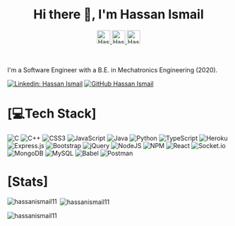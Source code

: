 <h1 align="center">Hi there 👋, I'm Hassan Ismail</h1>

<div align="center">
<a href="https://www.linkedin.com/in/hassanismail11/">
  <img width="30" height="30" src="https://img.icons8.com/fluency/48/linkedin.png" alt="Hassan Ismail's LinkedIn"/>
</a>
<a href="https://www.facebook.com/hassanismail11">
  <img width="30" height="30" src="https://img.icons8.com/fluency/48/facebook-new.png" alt="Hassan Ismail's Facebook"/>
</a>
<a href="https://wa.me/201149949175">
  <img width="30" height="30" src="https://img.icons8.com/color/48/whatsapp--v1.png" alt="Hassan Ismail's Whatsapp"/>
</a>
</div>
<br/>
<br/>

I'm a Software Engineer with a B.E. in Mechatronics Engineering (2020).

[![Linkedin: Hassan Ismail](https://img.shields.io/badge/-Hassan-blue?style=flat-square&logo=Linkedin&logoColor=white&link=https://www.linkedin.com/in/hassanismail11/)](https://www.linkedin.com/in/hassanismail11/)
[![GitHub Hassan Ismail](https://img.shields.io/github/followers/hassanismail11?label=follow&style=social)](https://github.com/hassanismail11)


# [💻Tech Stack]
![C](https://img.shields.io/badge/c-%2300599C.svg?style=for-the-badge&logo=c&logoColor=white) ![C++](https://img.shields.io/badge/c++-%2300599C.svg?style=for-the-badge&logo=c%2B%2B&logoColor=white) ![CSS3](https://img.shields.io/badge/css3-%231572B6.svg?style=for-the-badge&logo=css3&logoColor=white) ![JavaScript](https://img.shields.io/badge/javascript-%23323330.svg?style=for-the-badge&logo=javascript&logoColor=%23F7DF1E) ![Java](https://img.shields.io/badge/java-%23ED8B00.svg?style=for-the-badge&logo=java&logoColor=white) ![Python](https://img.shields.io/badge/python-3670A0?style=for-the-badge&logo=python&logoColor=ffdd54) ![TypeScript](https://img.shields.io/badge/typescript-%23007ACC.svg?style=for-the-badge&logo=typescript&logoColor=white) ![Heroku](https://img.shields.io/badge/heroku-%23430098.svg?style=for-the-badge&logo=heroku&logoColor=white) ![Express.js](https://img.shields.io/badge/express.js-%23404d59.svg?style=for-the-badge&logo=express&logoColor=%2361DAFB) ![Bootstrap](https://img.shields.io/badge/bootstrap-%23563D7C.svg?style=for-the-badge&logo=bootstrap&logoColor=white) ![jQuery](https://img.shields.io/badge/jquery-%230769AD.svg?style=for-the-badge&logo=jquery&logoColor=white) ![NodeJS](https://img.shields.io/badge/node.js-6DA55F?style=for-the-badge&logo=node.js&logoColor=white) ![NPM](https://img.shields.io/badge/NPM-%23000000.svg?style=for-the-badge&logo=npm&logoColor=white) ![React](https://img.shields.io/badge/react-%2320232a.svg?style=for-the-badge&logo=react&logoColor=%2361DAFB) ![Socket.io](https://img.shields.io/badge/Socket.io-black?style=for-the-badge&logo=socket.io&badgeColor=010101) ![MongoDB](https://img.shields.io/badge/MongoDB-%234ea94b.svg?style=for-the-badge&logo=mongodb&logoColor=white) ![MySQL](https://img.shields.io/badge/mysql-%2300f.svg?style=for-the-badge&logo=mysql&logoColor=white) ![Babel](https://img.shields.io/badge/Babel-F9DC3e?style=for-the-badge&logo=babel&logoColor=black) ![Postman](https://img.shields.io/badge/Postman-FF6C37?style=for-the-badge&logo=postman&logoColor=white) 

# [Stats]

<p><img align="left" src="https://github-readme-stats.vercel.app/api/top-langs?username=hassanismail11&show_icons=true&locale=en&layout=compact" alt="hassanismail11" /></p>

<p>&nbsp;<img align="center" src="https://github-readme-stats.vercel.app/api?username=hassanismail11&show_icons=true&locale=en" alt="hassanismail11" /></p>

<p><img align="center" src="https://github-readme-streak-stats.herokuapp.com/?user=hassanismail11&" alt="hassanismail11" /></p>
